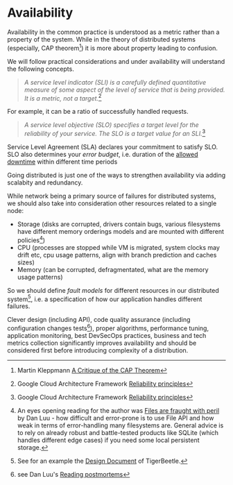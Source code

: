 # Availability


Availability in the common practice is understood as a metric rather than a property of the system. While in the theory of distributed systems (especially, CAP theorem[^kleppmann]) it is more about property leading to confusion.

We will follow practical considerations and under availability will understand the following concepts.


> *A service level indicator (SLI) is a carefully defined quantitative measure of some aspect of the level of service that is being provided. It is a metric, not a target.*[^gcp]

For example, it can be a ratio of successfully handled requests.

> *A service level objective (SLO) specifies a target level for the reliability of your service. The SLO is a target value for an SLI.*[^gcp]

Service Level Agreement (SLA) declares your commitment to satisfy SLO.
SLO also determines your *error budget*, i.e. duration of the [allowed downtime](https://uptime.is/) within different time periods

Going distributed is just one of the ways to strengthen availability via adding scalabity and redundancy.

While network being a primary source of failures for distributed systems, we should also take into consideration other resources related to a single node:
* Storage (disks are corrupted, drivers contain bugs, various filesystems have different memory orderings models and are mounted with different policies[^files-are-hard])
* CPU (processes are stopped while VM is migrated, system clocks may drift etc, cpu usage patterns, align with branch prediction and caches sizes)
* Memory (can be corrupted, defragmentated, what are the memory usage patterns)

So we should define *fault models* for different resources in our distributed system[^tigerbeetle], i.e. a specification of how our application handles different failures.

Clever design (including API), code quality assurance (including configuration changes tests[^configuration]), proper algorithms, performance tuning, application monitoring, best DevSecOps practices, business and tech metrics collection significantly improves availability and should be considered first before introducing complexity of a distribution.

[^kleppmann]: Martin Kleppmann [A Critique of the CAP Theorem](https://arxiv.org/abs/1509.05393)

[^gcp]: Google Cloud Architecture Framework [Reliability principles](https://cloud.google.com/architecture/framework/reliability/principles)

[^files-are-hard]: An eyes opening reading for the author was [Files are fraught with peril](https://danluu.com/deconstruct-files/) by Dan Luu - how difficult and error-prone is to use File API and how weak in terms of error-handling many filesystems are. General advice is to rely on already robust and battle-tested products like SQLite (which handles different edge cases) if you need some local persistent storage.

[^tigerbeetle]: See for an example the [Design Document](https://github.com/tigerbeetledb/tigerbeetle/blob/main/docs/DESIGN.md#fault-models) of TigerBeetle.

[^configuration]: see Dan Luu's [Reading postmortems](https://danluu.com/postmortem-lessons/)